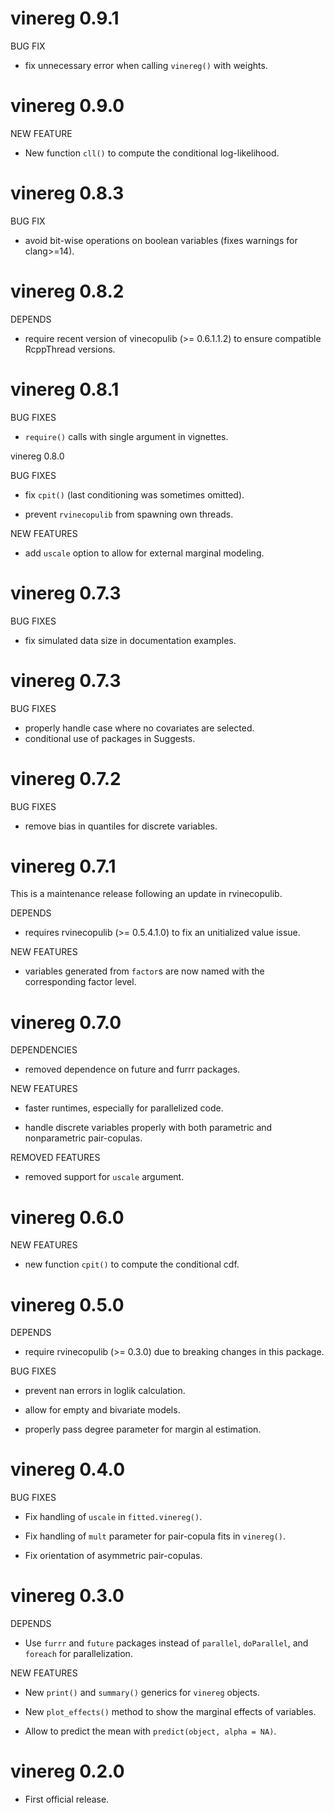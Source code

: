 # vinereg 0.9.1

BUG FIX

* fix unnecessary error when calling `vinereg()` with weights.
 

# vinereg 0.9.0

NEW FEATURE

* New function `cll()` to compute the conditional log-likelihood.
 
 
# vinereg 0.8.3

BUG FIX

* avoid bit-wise operations on boolean variables (fixes warnings for clang>=14).
 

# vinereg 0.8.2

DEPENDS

* require recent version of vinecopulib (>= 0.6.1.1.2) to ensure compatible
 RcppThread versions.
 

# vinereg 0.8.1

BUG FIXES

* `require()` calls with single argument in vignettes.


vinereg 0.8.0

BUG FIXES

* fix `cpit()` (last conditioning was sometimes omitted).

* prevent `rvinecopulib` from spawning own threads.

NEW FEATURES

* add `uscale` option to allow for external marginal modeling.


# vinereg 0.7.3

BUG FIXES

* fix simulated data size in documentation examples.

# vinereg 0.7.3

BUG FIXES

* properly handle case where no covariates are selected.
* conditional use of packages in Suggests.


# vinereg 0.7.2

BUG FIXES

* remove bias in quantiles for discrete variables.


# vinereg 0.7.1

This is a maintenance release following an update in rvinecopulib.

DEPENDS

* requires rvinecopulib (>= 0.5.4.1.0) to fix an unitialized value issue.

NEW FEATURES

* variables generated from `factor`s are now named with the corresponding factor level.


# vinereg 0.7.0

DEPENDENCIES

* removed dependence on future and furrr packages.

NEW FEATURES

* faster runtimes, especially for parallelized code.

* handle discrete variables properly with both parametric and  nonparametric 
  pair-copulas.

REMOVED FEATURES

* removed support for `uscale` argument.



# vinereg 0.6.0

NEW FEATURES

* new function `cpit()` to compute the conditional cdf.


# vinereg 0.5.0

DEPENDS

* require rvinecopulib (>= 0.3.0) due to breaking changes in this package.

BUG FIXES

* prevent nan errors in loglik calculation.

* allow for empty and bivariate models.

* properly pass degree parameter for margin al estimation.
  
  
# vinereg 0.4.0

BUG FIXES

* Fix handling of `uscale` in `fitted.vinereg()`.

* Fix handling of `mult` parameter for pair-copula fits in `vinereg()`.

* Fix orientation of asymmetric pair-copulas.
  

# vinereg 0.3.0

DEPENDS

* Use `furrr` and `future` packages instead of `parallel`, `doParallel`, and 
  `foreach` for parallelization.

NEW FEATURES

* New `print()` and `summary()` generics for `vinereg` objects.

* New `plot_effects()` method to show the marginal effects of variables.

* Allow to predict the mean with `predict(object, alpha = NA)`.


# vinereg 0.2.0

* First official release.
